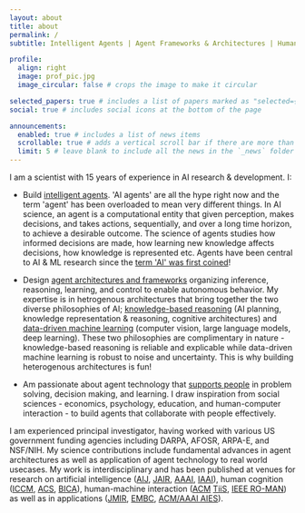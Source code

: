 ```yaml
---
layout: about
title: about
permalink: /
subtitle: Intelligent Agents | Agent Frameworks & Architectures | Human Cognition

profile:
  align: right
  image: prof_pic.jpg
  image_circular: false # crops the image to make it circular

selected_papers: true # includes a list of papers marked as "selected={true}"
social: true # includes social icons at the bottom of the page

announcements:
  enabled: true # includes a list of news items
  scrollable: true # adds a vertical scroll bar if there are more than 3 news items
  limit: 5 # leave blank to include all the news in the `_news` folder
---
```


I am a scientist with 15 years of experience in AI research & development.  I:  

* Build [intelligent agents](https://people.eecs.berkeley.edu/~russell/aima1e/chapter02.pdf). 'AI agents' are all the hype right now and the term 'agent' has been overloaded to mean very different things. In AI science, an agent is a computational entity that given perception, makes decisions, and takes actions, sequentially, and over a long time horizon, to achieve a desirable outcome. The science of agents studies how informed decisions are made, how learning new knowledge affects decisions, how knowledge is represented etc. Agents have been central to AI & ML research since the [term 'AI' was first coined](https://en.wikipedia.org/wiki/Dartmouth_workshop)!   

* Design [agent architectures and frameworks](https://en.wikipedia.org/wiki/Agent_architecture) organizing inference, reasoning, learning, and control to enable autonomous behavior. My expertise is in hetrogenous architectures that bring together the two diverse philosophies of AI; [knowledge-based reasoning](https://en.wikipedia.org/wiki/Knowledge-based_systems) (AI planning, knowledge representation & reasoning, cognitive architectures) and [data-driven machine learning](https://en.wikipedia.org/wiki/Machine_learning) (computer vision, large language models, deep learning). These two philosophies are complimentary in nature - knowledge-based reasoning is reliable and explicable while data-driven machine learning is robust to noise and uncertainty. This is why building heterogenous architectures is fun!

* Am passionate about agent technology that [supports people](https://arxiv.org/abs/1901.05406) in problem solving, decision making, and learning. I draw inspiration from social sciences - economics, psychology, education, and human-computer interaction - to build agents that collaborate with people effectively. 

I am experienced principal investigator, having worked with various US government funding agencies including DARPA, AFOSR, ARPA-E, and NSF/NIH. My science contributions include fundamental advances in agent architectures as well as application of agent technology to real world usecases. My work is interdisciplinary and has been published at venues for research on artificial intelligence ([AIJ](https://www.sciencedirect.com/science/article/abs/pii/S0004370224000973), [JAIR](https://www.jair.org/index.php/jair/article/view/11352), [AAAI](https://www.aaai.org/ocs/index.php/AAAI/AAAI14/paper/viewFile/8630/8446), [IAAI](https://www.aaai.org/ocs/index.php/IAAI/IAAI17/paper/viewPaper/14963)), human cognition ([ICCM](https://iccm-conference.github.io/), [ACS](http://cogsys.org/journal/volume2/article-2-9.pdf), [BICA](https://www.sciencedirect.com/science/article/pii/S2212683X14000164)), human-machine interaction ([ACM](https://dl.acm.org/doi/abs/10.1145/3375790) [TiiS](https://dl.acm.org/doi/abs/10.1145/3366501), [IEEE RO-MAN](https://ieeexplore.ieee.org/document/9515448)) as well as in applications ([JMIR](https://www.jmir.org/2017/11/e397/), [EMBC](https://ieeexplore.ieee.org/abstract/document/7591428), [ACM/AAAI AIES](https://dl.acm.org/doi/abs/10.1145/3306618.3314271)). 
